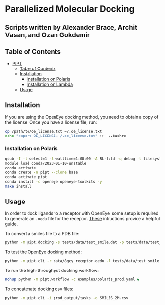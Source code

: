 # Parallelized Molecular Docking 
## Scripts written by Alexander Brace, Archit Vasan, and Ozan Gokdemir

## Table of Contents
- [PIPT](#pipt)
  - [Table of Contents](#table-of-contents)
  - [Installation](#installation)
    - [Installation on Polaris](#installation-on-polaris)
    - [Installation on Lambda](#installation-on-lambda)
  - [Usage](#usage)

## Installation

If you are using the OpenEye docking method, you need to obtain a copy of the license.
Once you have a license file, run:
```bash
cp /path/to/oe_license.txt ~/.oe_license.txt
echo "export OE_LICENSE=~/.oe_license.txt" >> ~/.bashrc
```

### Installation on Polaris
```bash
qsub -I -l select=1 -l walltime=1:00:00 -A RL-fold -q debug -l filesystems=home:eagle
module load conda/2023-01-10-unstable
conda activate
conda create -n pipt --clone base
conda activate pipt
conda install -c openeye openeye-toolkits -y
make install
```
## Usage

In order to dock ligands to a receptor with OpenEye, some setup is required to generate an `.oedu`
file for the receptor. [These](https://docs.eyesopen.com/applications/oedocking/make_receptor/make_receptor_setup.html) intructions provide a helpful guide.

To convert a smiles file to a PDB file:
```bash
python -m pipt.docking -s tests/data/test_smile.dat -p tests/data/test_smile.pdb
```

To test the OpenEye docking method:
```bash
python -m pipt.cli -r data/8gcy_receptor.oedu -l tests/data/test_smile.dat -o tests/data/output
```

To run the high-throughput docking workflow:
```bash
nohup python -m pipt.workflow -c examples/polaris_prod.yaml &
```

To concatenate docking csv files:
```bash
python -m pipt.cli -i prod_output/tasks -o SMILES_2M.csv
```
